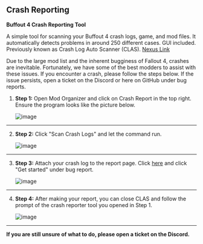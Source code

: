 ## Crash Reporting

**Buffout 4 Crash Reporting Tool**

A simple tool for scanning your Buffout 4 crash logs, game, and mod files. It automatically detects problems in around 250 different cases. GUI included. Previously known as Crash Log Auto Scanner (CLAS). [Nexus Link](https://www.nexusmods.com/fallout4/mods/56255?tab=description)

Due to the large mod list and the inherent bugginess of Fallout 4, crashes are inevitable. Fortunately, we have some of the best modders to assist with these issues. If you encounter a crash, please follow the steps below. If the issue persists, open a ticket on the Discord or here on GitHub under bug reports.

1. **Step 1:** Open Mod Organizer and click on Crash Report in the top right. Ensure the program looks like the picture below.

    ![image](https://github.com/NomadsReach/Fallout-Anomaly/assets/144523850/e1dfc913-89c2-40d6-8420-167047d57f3f)

---

2. **Step 2:** Click "Scan Crash Logs" and let the command run.

    ![image](https://github.com/NomadsReach/Fallout-Anomaly/assets/144523850/3824d824-2229-4fac-9b5e-81c98b4bbf6c)

---

3. **Step 3:** Attach your crash log to the report page. Click [here](https://github.com/NomadsReach/Fallout-Anomaly/issues/new/choose) and click "Get started" under bug report.

    ![image](https://github.com/NomadsReach/Fallout-Anomaly/assets/144523850/88097133-f429-4cc5-984c-f3200e08567c)

---

4. **Step 4:** After making your report, you can close CLAS and follow the prompt of the crash reporter tool you opened in Step 1.

    ![image](https://github.com/NomadsReach/Fallout-Anomaly/assets/144523850/135519ea-c357-4658-afa4-fa266abd3a2b)

---

**If you are still unsure of what to do, please open a ticket on the Discord.**
